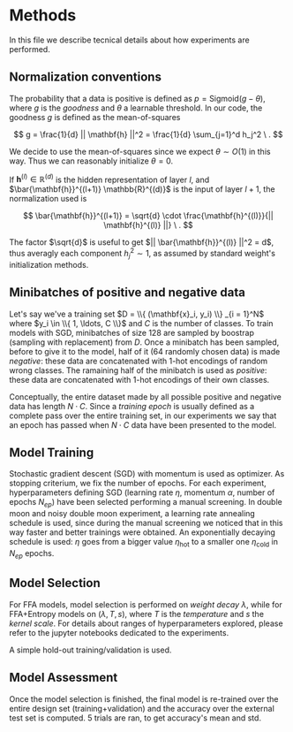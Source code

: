 # Methods

In this file we describe tecnical details about how experiments are performed.

## Normalization conventions

The probability that a data is positive is defined as $p = \mathrm{Sigmoid} (g - \theta)$, where $g$ is the *goodness* and $\theta$ a learnable threshold. In our code, the goodness $g$ is defined as the mean-of-squares

$$
g = \frac{1}{d} || \mathbf{h} ||^2 = \frac{1}{d} \sum_{j=1}^d h_j^2 \ .
$$

We decide to use the mean-of-squares since we expect $\theta \sim O(1)$ in this way. Thus we can reasonably initialize $\theta = 0$. 

If $\mathbf{h}^{(l)} \in \mathbb{R}^{(d)}$ is the hidden representation of layer $l$, and $\bar{\mathbf{h}}^{(l+1)} \mathbb{R}^{(d)}$ is the input of layer $l+1$, the normalization used is

$$
\bar{\mathbf{h}}^{(l+1)} = \sqrt{d} \cdot \frac{\mathbf{h}^{(l)}}{|| \mathbf{h}^{(l)} ||} \ .
$$

The factor $\sqrt{d}$ is useful to get $|| \bar{\mathbf{h}}^{(l)} ||^2 = d$, thus averagly each component $h_j^2 \sim 1$, as assumed by standard weight's initialization methods.

## Minibatches of positive and negative data

Let's say we've a training set $D = \\{ (\mathbf{x}_i, y_i) \\} _{i = 1}^N$ where $y_i \in \\{ 1, \ldots, C \\}$ and $C$ is the number of classes. To train models with SGD, minibatches of size 128 are sampled by boostrap (sampling with replacement) from $D$. Once a minibatch has been sampled, before to give it to the model, half of it (64 randomly chosen data) is made *negative*: these data are concatenated with 1-hot encodings of random wrong classes. The ramaining half of the minibatch is used as *positive*: these data are concatenated with 1-hot encodings of their own classes.

Conceptually, the entire dataset made by all possible positive and negative data has length $N \cdot C$. Since a *training epoch* is usually defined as a complete pass over the entire training set, in our experiments we say that an epoch has passed when $N \cdot C$ data have been presented to the model.

## Model Training

Stochastic gradient descent (SGD) with momentum is used as optimizer. As stopping criterium, we fix the number of epochs. For each experiment, hyperparameters defining SGD (learning rate $\eta$, momentum $\alpha$, number of epochs $N_{ep}$) have been selected performing a manual screening. In double moon and noisy double moon experiment, a learning rate annealing schedule is used, since during the manual screening we noticed that in this way faster and better trainings were obtained. An exponentially decaying schedule is used: $\eta$ goes from a bigger value $\eta_\mathrm{hot}$ to a smaller one $\eta_\mathrm{cold}$ in $N_{ep}$ epochs.

## Model Selection

For FFA models, model selection is performed on *weight decay* $\lambda$, while for FFA+Entropy models on ($\lambda, T, s$), where $T$ is the *temperature* and $s$ the *kernel scale*. For details about ranges of hyperparameters explored, please refer to the jupyter notebooks dedicated to the experiments. 

A simple hold-out training/validation is used.

## Model Assessment

Once the model selection is finished, the final model is re-trained over the entire design set (training+validation) and the accuracy over the external test set is computed. 5 trials are ran, to get accuracy's mean and std.